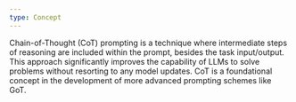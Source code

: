 ```yaml
---
type: Concept
---
```


Chain-of-Thought (CoT) prompting is a technique where intermediate steps of reasoning are included within the prompt, besides the task input/output. This approach significantly improves the capability of LLMs to solve problems without resorting to any model updates. CoT is a foundational concept in the development of more advanced prompting schemes like GoT.